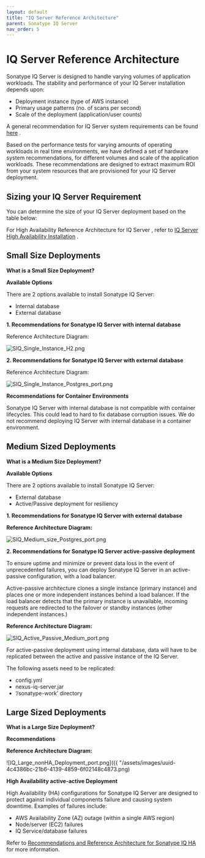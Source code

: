 ```yaml
---
layout: default
title: "IQ Server Reference Architecture"
parent: Sonatype IQ Server
nav_order: 5
---
```


# IQ Server Reference Architecture

Sonatype IQ Server is designed to handle varying volumes of application workloads. The stability and performance of your IQ Server installation depends upon:

- Deployment instance (type of AWS instance)
- Primary usage patterns (no. of scans per second)
- Scale of the deployment (application/user counts)

A general recommendation for IQ Server system requirements can be found [here](#UUID-8f9362cc-c8ef-de1b-ccf2-e7a7d24885f0) .

Based on the performance tests for varying amounts of operating workloads in real time environments, we have defined a set of hardware system recommendations, for different volumes and scale of the application workloads. These recommendations are designed to extract maximum ROI from your system resources that are provisioned for your IQ Server deployment.

## Sizing your IQ Server Requirement

You can determine the size of your IQ Server deployment based on the table below:

For High Availability Reference Architecture for IQ Server , refer to [IQ Server High Availability Installation](#UUID-12c3ef20-4a59-f13b-8c71-d93cf59c54c0) .

## Small Size Deployments

**What is a Small Size Deployment?**

**Available Options**

There are 2 options available to install Sonatype IQ Server:

- Internal database
- External database

**1. Recommendations for Sonatype IQ Server with internal database**

Reference Architecture Diagram:

![SIQ_Single_Instance_H2.png](/docs-at-surgery-poc/assets/images/uuid-df47322b-0dfb-7bf3-35f3-8cb33572057e.png)

**2. Recommendations for Sonatype IQ Server with external database**

Reference Architecture Diagram:

![SIQ_Single_Instance_Postgres_port.png](/docs-at-surgery-poc/assets/images/uuid-0d10fab9-c052-b6dc-28dd-2e82c48329c1.png)

**Recommendations for Container Environments**

Sonatype IQ Server with internal database is not compatible with container lifecycles. This could lead to hard to fix database corruption issues. We do not recommend deploying IQ Server with internal database in a container environment.

## Medium Sized Deployments

**What is a Medium Size Deployment?**

**Available Options**

There are 2 options available to install Sonatype IQ Server:

- External database
- Active/Passive deployment for resiliency

**1. Recommendations for Sonatype IQ Server with external database**

**Reference Architecture Diagram:**

![SIQ_Medium_size_Postgres_port.png](/docs-at-surgery-poc/assets/images/uuid-36823f53-a667-f75e-9642-020f16830d68.png)

**2. Recommendations for Sonatype IQ Server active-passive deployment**

To ensure uptime and minimize or prevent data loss in the event of unprecedented failures, you can deploy Sonatype IQ Server in an active-passive configuration, with a load balancer.

Active-passive architecture clones a single instance (primary instance) and places one or more independent instances behind a load balancer. If the load balancer detects that the primary instance is unavailable, incoming requests are redirected to the failover or standby instances (other independent instances.)

**Reference Architecture Diagram:**

![SIQ_Active_Passive_Medium_port.png](/docs-at-surgery-poc/assets/images/uuid-0e0e8050-d95c-1092-88e0-24241ee203c0.png)

For active-passive deployment using internal database, data will have to be replicated between the active and passive instance of the IQ Server.

The following assets need to be replicated:

- config.yml
- nexus-iq-server<version>.jar
- ‘/sonatype-work’ directory

## Large Sized Deployments

**What is a Large Size Deployment?**

**Recommendations**

**Reference Architecture Diagram:**

![IQ_Large_nonHA_Deployment_port.png]({{ "/assets/images/uuid-4c4386bc-21b6-4139-4859-6f02148c4873.png)

**High Availability active-active Deployment**

High Availability (HA) configurations for Sonatype IQ Server are designed to protect against individual components failure and causing system downtime. Examples of failures include:

- AWS Availability Zone (AZ) outage (within a single AWS region)
- Node/server (EC2) failures
- IQ Service/database failures

Refer to [Recommendations and Reference Architecture for Sonatype IQ HA](#UUID-12c3ef20-4a59-f13b-8c71-d93cf59c54c0) for more information.

